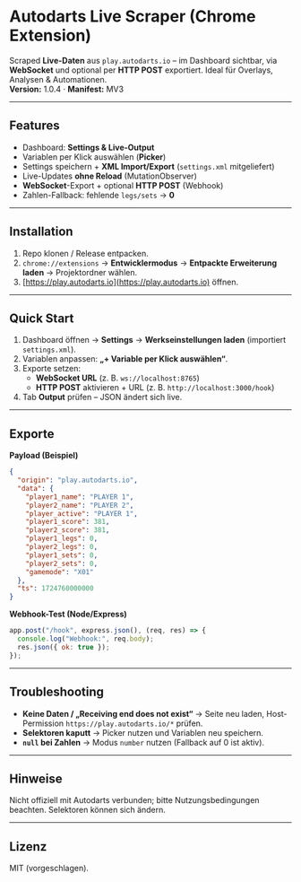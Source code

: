 # Autodarts Live Scraper (Chrome Extension)

Scraped **Live-Daten** aus `play.autodarts.io` – im Dashboard sichtbar, via **WebSocket** und optional per **HTTP POST** exportiert. Ideal für Overlays, Analysen & Automationen.  
**Version:** 1.0.4 · **Manifest:** MV3

---

## Features

- Dashboard: **Settings & Live-Output**
- Variablen per Klick auswählen (**Picker**)
- Settings speichern + **XML Import/Export** (`settings.xml` mitgeliefert)
- Live-Updates **ohne Reload** (MutationObserver)
- **WebSocket**-Export + optional **HTTP POST** (Webhook)
- Zahlen-Fallback: fehlende `legs/sets` → **0**

---

## Installation

1. Repo klonen / Release entpacken.  
2. `chrome://extensions` → **Entwicklermodus** → **Entpackte Erweiterung laden** → Projektordner wählen.  
3. [https://play.autodarts.io](https://play.autodarts.io) öffnen.

---

## Quick Start

1. Dashboard öffnen → **Settings** → **Werkseinstellungen laden** (importiert `settings.xml`).  
2. Variablen anpassen: **„+ Variable per Klick auswählen“**.  
3. Exporte setzen:
   - **WebSocket URL** (z. B. `ws://localhost:8765`)
   - **HTTP POST** aktivieren + URL (z. B. `http://localhost:3000/hook`)
4. Tab **Output** prüfen – JSON ändert sich live.

---

## Exporte

**Payload (Beispiel)**

```json
{
  "origin": "play.autodarts.io",
  "data": {
    "player1_name": "PLAYER 1",
    "player2_name": "PLAYER 2",
    "player_active": "PLAYER 1",
    "player1_score": 381,
    "player2_score": 381,
    "player1_legs": 0,
    "player2_legs": 0,
    "player1_sets": 0,
    "player2_sets": 0,
    "gamemode": "X01"
  },
  "ts": 1724760000000
}
```

**Webhook-Test (Node/Express)**

```js
app.post("/hook", express.json(), (req, res) => {
  console.log("Webhook:", req.body);
  res.json({ ok: true });
});
```

---

## Troubleshooting

- **Keine Daten / „Receiving end does not exist“** → Seite neu laden, Host-Permission `https://play.autodarts.io/*` prüfen.  
- **Selektoren kaputt** → Picker nutzen und Variablen neu speichern.  
- **`null` bei Zahlen** → Modus `number` nutzen (Fallback auf 0 ist aktiv).

---

## Hinweise

Nicht offiziell mit Autodarts verbunden; bitte Nutzungsbedingungen beachten. Selektoren können sich ändern.

---

## Lizenz

MIT (vorgeschlagen).
